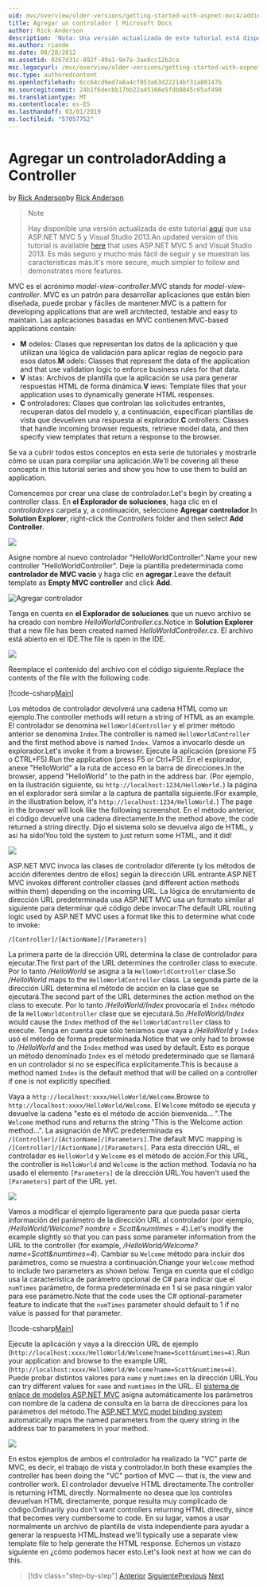 ```yaml
---
uid: mvc/overview/older-versions/getting-started-with-aspnet-mvc4/adding-a-controller
title: Agregar un controlador | Microsoft Docs
author: Rick-Anderson
description: 'Nota: Una versión actualizada de este tutorial está disponible aquí que usa ASP.NET MVC 5 y Visual Studio 2013. Es más seguro y mucho más fácil de seguir y demostraciones...'
ms.author: riande
ms.date: 08/28/2012
ms.assetid: 0267d31c-892f-49a1-9e7a-3ae8cc12b2ca
msc.legacyurl: /mvc/overview/older-versions/getting-started-with-aspnet-mvc4/adding-a-controller
msc.type: authoredcontent
ms.openlocfilehash: 6cc64cd9ed7a8a4cf053a63d22214bf31a80147b
ms.sourcegitcommit: 24b1f6decbb17bb22a45166e5fdb0845c65af498
ms.translationtype: MT
ms.contentlocale: es-ES
ms.lasthandoff: 03/01/2019
ms.locfileid: "57057752"
---
```

<a name="adding-a-controller"></a><span data-ttu-id="35631-104">Agregar un controlador</span><span class="sxs-lookup"><span data-stu-id="35631-104">Adding a Controller</span></span>
====================
<span data-ttu-id="35631-105">by [Rick Anderson]((https://twitter.com/RickAndMSFT))</span><span class="sxs-lookup"><span data-stu-id="35631-105">by [Rick Anderson]((https://twitter.com/RickAndMSFT))</span></span>

> > [!NOTE]
> > <span data-ttu-id="35631-106">Hay disponible una versión actualizada de este tutorial [aquí](../../getting-started/introduction/getting-started.md) que usa ASP.NET MVC 5 y Visual Studio 2013.</span><span class="sxs-lookup"><span data-stu-id="35631-106">An updated version of this tutorial is available [here](../../getting-started/introduction/getting-started.md) that uses ASP.NET MVC 5 and Visual Studio 2013.</span></span> <span data-ttu-id="35631-107">Es más seguro y mucho más fácil de seguir y se muestran las características más.</span><span class="sxs-lookup"><span data-stu-id="35631-107">It's more secure, much simpler to follow and demonstrates more features.</span></span>


<span data-ttu-id="35631-108">MVC es el acrónimo *model-view-controller*.</span><span class="sxs-lookup"><span data-stu-id="35631-108">MVC stands for *model-view-controller*.</span></span> <span data-ttu-id="35631-109">MVC es un patrón para desarrollar aplicaciones que están bien diseñada, puede probar y fáciles de mantener.</span><span class="sxs-lookup"><span data-stu-id="35631-109">MVC is a pattern for developing applications that are well architected, testable and easy to maintain.</span></span> <span data-ttu-id="35631-110">Las aplicaciones basadas en MVC contienen:</span><span class="sxs-lookup"><span data-stu-id="35631-110">MVC-based applications contain:</span></span>

- <span data-ttu-id="35631-111">**M** odelos: Clases que representan los datos de la aplicación y que utilizan una lógica de validación para aplicar reglas de negocio para esos datos.</span><span class="sxs-lookup"><span data-stu-id="35631-111">**M** odels: Classes that represent the data of the application and that use validation logic to enforce business rules for that data.</span></span>
- <span data-ttu-id="35631-112">**V** istas: Archivos de plantilla que la aplicación se usa para generar respuestas HTML de forma dinámica.</span><span class="sxs-lookup"><span data-stu-id="35631-112">**V** iews: Template files that your application uses to dynamically generate HTML responses.</span></span>
- <span data-ttu-id="35631-113">**C** ontroladores: Clases que controlan las solicitudes entrantes, recuperan datos del modelo y, a continuación, especifican plantillas de vista que devuelven una respuesta al explorador.</span><span class="sxs-lookup"><span data-stu-id="35631-113">**C** ontrollers: Classes that handle incoming browser requests, retrieve model data, and then specify view templates that return a response to the browser.</span></span>

<span data-ttu-id="35631-114">Se va a cubrir todos estos conceptos en esta serie de tutoriales y mostrarle cómo se usan para compilar una aplicación.</span><span class="sxs-lookup"><span data-stu-id="35631-114">We'll be covering all these concepts in this tutorial series and show you how to use them to build an application.</span></span>

<span data-ttu-id="35631-115">Comencemos por crear una clase de controlador.</span><span class="sxs-lookup"><span data-stu-id="35631-115">Let's begin by creating a controller class.</span></span> <span data-ttu-id="35631-116">En **el Explorador de soluciones**, haga clic en el *controladores* carpeta y, a continuación, seleccione **Agregar controlador**.</span><span class="sxs-lookup"><span data-stu-id="35631-116">In **Solution Explorer**, right-click the *Controllers* folder and then select **Add Controller**.</span></span>

![](adding-a-controller/_static/image1.png)

<span data-ttu-id="35631-117">Asigne nombre al nuevo controlador &quot;HelloWorldController&quot;.</span><span class="sxs-lookup"><span data-stu-id="35631-117">Name your new controller &quot;HelloWorldController&quot;.</span></span> <span data-ttu-id="35631-118">Deje la plantilla predeterminada como **controlador de MVC vacío** y haga clic en **agregar**.</span><span class="sxs-lookup"><span data-stu-id="35631-118">Leave the default template as **Empty MVC controller** and click **Add**.</span></span>

![Agregar controlador](adding-a-controller/_static/image2.png)

<span data-ttu-id="35631-120">Tenga en cuenta en **el Explorador de soluciones** que un nuevo archivo se ha creado con nombre *HelloWorldController.cs*.</span><span class="sxs-lookup"><span data-stu-id="35631-120">Notice in **Solution Explorer** that a new file has been created named *HelloWorldController.cs*.</span></span> <span data-ttu-id="35631-121">El archivo está abierto en el IDE.</span><span class="sxs-lookup"><span data-stu-id="35631-121">The file is open in the IDE.</span></span>

![](adding-a-controller/_static/image3.png)

<span data-ttu-id="35631-122">Reemplace el contenido del archivo con el código siguiente.</span><span class="sxs-lookup"><span data-stu-id="35631-122">Replace the contents of the file with the following code.</span></span>

[!code-csharp[Main](adding-a-controller/samples/sample1.cs)]

<span data-ttu-id="35631-123">Los métodos de controlador devolverá una cadena HTML como un ejemplo.</span><span class="sxs-lookup"><span data-stu-id="35631-123">The controller methods will return a string of HTML as an example.</span></span> <span data-ttu-id="35631-124">El controlador se denomina `HelloWorldController` y el primer método anterior se denomina `Index`.</span><span class="sxs-lookup"><span data-stu-id="35631-124">The controller is named `HelloWorldController` and the first method above is named `Index`.</span></span> <span data-ttu-id="35631-125">Vamos a invocarlo desde un explorador.</span><span class="sxs-lookup"><span data-stu-id="35631-125">Let's invoke it from a browser.</span></span> <span data-ttu-id="35631-126">Ejecute la aplicación (presione F5 o CTRL+F5).</span><span class="sxs-lookup"><span data-stu-id="35631-126">Run the application (press F5 or Ctrl+F5).</span></span> <span data-ttu-id="35631-127">En el explorador, anexe &quot;HelloWorld&quot; a la ruta de acceso en la barra de direcciones.</span><span class="sxs-lookup"><span data-stu-id="35631-127">In the browser, append &quot;HelloWorld&quot; to the path in the address bar.</span></span> <span data-ttu-id="35631-128">(Por ejemplo, en la ilustración siguiente, su `http://localhost:1234/HelloWorld.`) la página en el explorador será similar a la captura de pantalla siguiente.</span><span class="sxs-lookup"><span data-stu-id="35631-128">(For example, in the illustration below, it's `http://localhost:1234/HelloWorld.`) The page in the browser will look like the following screenshot.</span></span> <span data-ttu-id="35631-129">En el método anterior, el código devuelve una cadena directamente.</span><span class="sxs-lookup"><span data-stu-id="35631-129">In the method above, the code returned a string directly.</span></span> <span data-ttu-id="35631-130">Dijo el sistema solo se devuelva algo de HTML, y así ha sido!</span><span class="sxs-lookup"><span data-stu-id="35631-130">You told the system to just return some HTML, and it did!</span></span>

![](adding-a-controller/_static/image4.png)

<span data-ttu-id="35631-131">ASP.NET MVC invoca las clases de controlador diferente (y los métodos de acción diferentes dentro de ellos) según la dirección URL entrante.</span><span class="sxs-lookup"><span data-stu-id="35631-131">ASP.NET MVC invokes different controller classes (and different action methods within them) depending on the incoming URL.</span></span> <span data-ttu-id="35631-132">La lógica de enrutamiento de dirección URL predeterminada usa ASP.NET MVC usa un formato similar al siguiente para determinar qué código debe invocar:</span><span class="sxs-lookup"><span data-stu-id="35631-132">The default URL routing logic used by ASP.NET MVC uses a format like this to determine what code to invoke:</span></span>

`/[Controller]/[ActionName]/[Parameters]`

<span data-ttu-id="35631-133">La primera parte de la dirección URL determina la clase de controlador para ejecutar.</span><span class="sxs-lookup"><span data-stu-id="35631-133">The first part of the URL determines the controller class to execute.</span></span> <span data-ttu-id="35631-134">Por lo tanto */HelloWorld* se asigna a la `HelloWorldController` clase.</span><span class="sxs-lookup"><span data-stu-id="35631-134">So */HelloWorld* maps to the `HelloWorldController` class.</span></span> <span data-ttu-id="35631-135">La segunda parte de la dirección URL determina el método de acción en la clase que se ejecutará.</span><span class="sxs-lookup"><span data-stu-id="35631-135">The second part of the URL determines the action method on the class to execute.</span></span> <span data-ttu-id="35631-136">Por lo tanto */HelloWorld/Index* provocaría el `Index` método de la `HelloWorldController` clase que se ejecutará.</span><span class="sxs-lookup"><span data-stu-id="35631-136">So */HelloWorld/Index* would cause the `Index` method of the `HelloWorldController` class to execute.</span></span> <span data-ttu-id="35631-137">Tenga en cuenta que sólo teníamos que vaya a */HelloWorld* y `Index` usó el método de forma predeterminada.</span><span class="sxs-lookup"><span data-stu-id="35631-137">Notice that we only had to browse to */HelloWorld* and the `Index` method was used by default.</span></span> <span data-ttu-id="35631-138">Esto es porque un método denominado `Index` es el método predeterminado que se llamará en un controlador si no se especifica explícitamente.</span><span class="sxs-lookup"><span data-stu-id="35631-138">This is because a method named `Index` is the default method that will be called on a controller if one is not explicitly specified.</span></span>

<span data-ttu-id="35631-139">Vaya a `http://localhost:xxxx/HelloWorld/Welcome`.</span><span class="sxs-lookup"><span data-stu-id="35631-139">Browse to `http://localhost:xxxx/HelloWorld/Welcome`.</span></span> <span data-ttu-id="35631-140">El `Welcome` método se ejecuta y devuelve la cadena &quot;este es el método de acción bienvenida... &quot;.</span><span class="sxs-lookup"><span data-stu-id="35631-140">The `Welcome` method runs and returns the string &quot;This is the Welcome action method...&quot;.</span></span> <span data-ttu-id="35631-141">La asignación de MVC predeterminada es `/[Controller]/[ActionName]/[Parameters]`.</span><span class="sxs-lookup"><span data-stu-id="35631-141">The default MVC mapping is `/[Controller]/[ActionName]/[Parameters]`.</span></span> <span data-ttu-id="35631-142">Para esta dirección URL, el controlador es `HelloWorld` y `Welcome` es el método de acción.</span><span class="sxs-lookup"><span data-stu-id="35631-142">For this URL, the controller is `HelloWorld` and `Welcome` is the action method.</span></span> <span data-ttu-id="35631-143">Todavía no ha usado el elemento `[Parameters]` de la dirección URL.</span><span class="sxs-lookup"><span data-stu-id="35631-143">You haven't used the `[Parameters]` part of the URL yet.</span></span>

![](adding-a-controller/_static/image5.png)

<span data-ttu-id="35631-144">Vamos a modificar el ejemplo ligeramente para que pueda pasar cierta información del parámetro de la dirección URL al controlador (por ejemplo, */HelloWorld/Welcome? nombre = Scott&amp;numtimes = 4*).</span><span class="sxs-lookup"><span data-stu-id="35631-144">Let's modify the example slightly so that you can pass some parameter information from the URL to the controller (for example, */HelloWorld/Welcome?name=Scott&amp;numtimes=4*).</span></span> <span data-ttu-id="35631-145">Cambiar su `Welcome` método para incluir dos parámetros, como se muestra a continuación.</span><span class="sxs-lookup"><span data-stu-id="35631-145">Change your `Welcome` method to include two parameters as shown below.</span></span> <span data-ttu-id="35631-146">Tenga en cuenta que el código usa la característica de parámetro opcional de C# para indicar que el `numTimes` parámetro, de forma predeterminada en 1 si se pasa ningún valor para ese parámetro.</span><span class="sxs-lookup"><span data-stu-id="35631-146">Note that the code uses the C# optional-parameter feature to indicate that the `numTimes` parameter should default to 1 if no value is passed for that parameter.</span></span>

[!code-csharp[Main](adding-a-controller/samples/sample2.cs)]

<span data-ttu-id="35631-147">Ejecute la aplicación y vaya a la dirección URL de ejemplo (`http://localhost:xxxx/HelloWorld/Welcome?name=Scott&numtimes=4)`.</span><span class="sxs-lookup"><span data-stu-id="35631-147">Run your application and browse to the example URL (`http://localhost:xxxx/HelloWorld/Welcome?name=Scott&numtimes=4)`.</span></span> <span data-ttu-id="35631-148">Puede probar distintos valores para `name` y `numtimes` en la dirección URL.</span><span class="sxs-lookup"><span data-stu-id="35631-148">You can try different values for `name` and `numtimes` in the URL.</span></span> <span data-ttu-id="35631-149">El [sistema de enlace de modelos ASP.NET MVC](http://odetocode.com/Blogs/scott/archive/2009/04/27/6-tips-for-asp-net-mvc-model-binding.aspx) asigna automáticamente los parámetros con nombre de la cadena de consulta en la barra de direcciones para los parámetros del método.</span><span class="sxs-lookup"><span data-stu-id="35631-149">The [ASP.NET MVC model binding system](http://odetocode.com/Blogs/scott/archive/2009/04/27/6-tips-for-asp-net-mvc-model-binding.aspx) automatically maps the named parameters from the query string in the address bar to parameters in your method.</span></span>

![](adding-a-controller/_static/image6.png)

<span data-ttu-id="35631-150">En estos ejemplos de ambos el controlador ha realizado la &quot;VC&quot; parte de MVC, es decir, el trabajo de vista y controlador.</span><span class="sxs-lookup"><span data-stu-id="35631-150">In both these examples the controller has been doing the &quot;VC&quot; portion of MVC — that is, the view and controller work.</span></span> <span data-ttu-id="35631-151">El controlador devuelve HTML directamente.</span><span class="sxs-lookup"><span data-stu-id="35631-151">The controller is returning HTML directly.</span></span> <span data-ttu-id="35631-152">Normalmente no desea que los controles devuelvan HTML directamente, porque resulta muy complicado de código.</span><span class="sxs-lookup"><span data-stu-id="35631-152">Ordinarily you don't want controllers returning HTML directly, since that becomes very cumbersome to code.</span></span> <span data-ttu-id="35631-153">En su lugar, vamos a usar normalmente un archivo de plantilla de vista independiente para ayudar a generar la respuesta HTML.</span><span class="sxs-lookup"><span data-stu-id="35631-153">Instead we'll typically use a separate view template file to help generate the HTML response.</span></span> <span data-ttu-id="35631-154">Echemos un vistazo siguiente en ¿cómo podemos hacer esto.</span><span class="sxs-lookup"><span data-stu-id="35631-154">Let's look next at how we can do this.</span></span>

> [!div class="step-by-step"]
> <span data-ttu-id="35631-155">[Anterior](intro-to-aspnet-mvc-4.md)
> [Siguiente](adding-a-view.md)</span><span class="sxs-lookup"><span data-stu-id="35631-155">[Previous](intro-to-aspnet-mvc-4.md)
[Next](adding-a-view.md)</span></span>
